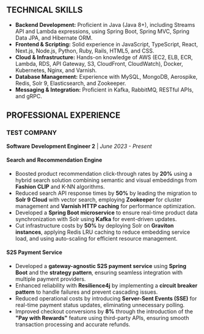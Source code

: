 ## TECHNICAL SKILLS

- **Backend Development:** Proficient in Java (Java 8+), including Streams API and Lambda expressions, using Spring Boot, Spring MVC, Spring Data JPA, and Hibernate ORM.
- **Frontend & Scripting:** Solid experience in JavaScript, TypeScript, React, Next.js, Node.js, Python, Ruby, Rails, HTML5, and CSS.
- **Cloud & Infrastructure:** Hands-on knowledge of AWS (EC2, ELB, ECR, Lambda, RDS, API Gateway, S3, CloudFront, CloudWatch), Docker, Kubernetes, Nginx, and Varnish.
- **Database Management:** Experience with MySQL, MongoDB, Aerospike, Redis, Solr 9, Elasticsearch, and Zookeeper.
- **Messaging & Integration:** Proficient in Kafka, RabbitMQ, RESTful APIs, and gRPC.

## PROFESSIONAL EXPERIENCE

### TEST COMPANY

**Software Development Engineer 2** | _June 2023 - Present_

#### Search and Recommendation Engine

- Boosted product recommendation click-through rates by **20%** using a hybrid search solution combining semantic and visual embeddings from **Fashion CLIP** and K-NN algorithms.
- Reduced search API response times by **50%** by leading the migration to **Solr 9 Cloud** with vector search, employing **Zookeeper** for cluster management and **Varnish HTTP caching** for performance optimization.
- Developed a **Spring Boot microservice** to ensure real-time product data synchronization with Solr using **Kafka** for event-driven updates.
- Cut infrastructure costs by **50%** by deploying Solr on **Graviton instances**, applying Redis LRU caching to reduce embedding service load, and using auto-scaling for efficient resource management.

#### S2S Payment Service

- Developed a **gateway-agnostic S2S payment service** using **Spring Boot** and the **strategy pattern**, ensuring seamless integration with multiple payment providers.
- Enhanced reliability with **Resilience4j** by implementing a **circuit breaker pattern** to handle failures and prevent cascading issues.
- Reduced operational costs by introducing **Server-Sent Events (SSE)** for real-time payment status updates, eliminating unnecessary polling.
- Improved checkout conversions by **8%** through the introduction of the **"Pay with Rewards"** feature using third-party APIs, ensuring smooth transaction processing and accurate refunds.
